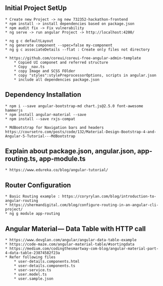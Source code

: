  
## Initial Project SetUp
    * Create new Project -> ng new 732352-hackathon-frontend
    * npm install -> install dependencies based on package.json
    * npm audit fix -> Fix vulnerability
    * ng serve -> run angular Project -> http://localhost:4200/

    * ng g c defaultLayout
    * ng generate component --spec=false my-component
    * ng g c associateDetails --flat : Create only files not directory

    * https://github.com/coreui/coreui-free-angular-admin-template
        * Copied UI componet and referred structure
        * Copy _nav.ts
        * copy Image and SCSS FOlder
        * copy "styles":stylePreprocessorOptions, scripts in angular.json
        * include all dependencies package.json

## Dependency Installation
    * npm i --save angular-bootstrap-md chart.js@2.5.0 font-awesome hammerjs
    * npm install angular-material --save
    * npm install --save rxjs-compat

    * MdBootstrap for Navigation bars and headers https://coursetro.com/posts/code/132/Material-Design-Bootstrap-4-and-Angular-5-Tutorial---MdBootstrap

## Explain about package.json, angular.json, app-routing.ts, app-module.ts
    * https://www.edureka.co/blog/angular-tutorial/

## Router Configuration
    * Basic Routing example : https://coryrylan.com/blog/introduction-to-angular-routing
    * https://shermandigital.com/blog/configure-routing-in-an-angular-cli-project/
    * ng g module app-routing

## Angular Material — Data Table with HTTP call
    * https://www.devglan.com/angular/angular-data-table-example
    * https://code-maze.com/angular-material-table/#sortingdata
    * https://medium.com/codingthesmartway-com-blog/angular-material-part-4-data-table-23874582f23a
    * Refer following files
        * user-details.components.html
        * user-details.components.ts
        * user-service.ts
        * user.model.ts
        * user.sample.json

